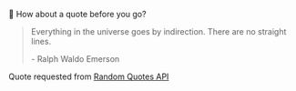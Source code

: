 📣 How about a quote before you go?

> Everything in the universe goes by indirection. There are no straight lines.
>
> <p>- Ralph Waldo Emerson</p>

Quote requested from [Random Quotes API](https://github.com/lukePeavey/quotable)
